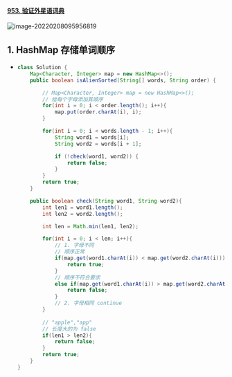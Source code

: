 #### [953. 验证外星语词典](https://leetcode-cn.com/problems/verifying-an-alien-dictionary/)

![image-20220208095956819](https://raw.githubusercontent.com/TWDH/Leetcode-From-Zero/pictures/img/image-20220208095956819.png)

## 1. HashMap 存储单词顺序

- ```java
  class Solution {
      Map<Character, Integer> map = new HashMap<>();
      public boolean isAlienSorted(String[] words, String order) {
  
          // Map<Character, Integer> map = new HashMap<>();
          // 给每个字母添加其顺序
          for(int i = 0; i < order.length(); i++){
              map.put(order.charAt(i), i);
          }
  
          for(int i = 0; i < words.length - 1; i++){
              String word1 = words[i];
              String word2 = words[i + 1];
  
              if (!check(word1, word2)) {
                  return false;
              }
          }
          return true;
      }
  
      public boolean check(String word1, String word2){
          int len1 = word1.length();
          int len2 = word2.length();
  
          int len = Math.min(len1, len2);
  
          for(int i = 0; i < len; i++){
              // 1. 字母不同
              // 顺序正常
              if(map.get(word1.charAt(i)) < map.get(word2.charAt(i))){
                  return true;
              }
              // 顺序不符合要求
              else if(map.get(word1.charAt(i)) > map.get(word2.charAt(i))){
                  return false;
              }
              // 2. 字母相同 continue
          }
  		
          // "apple","app"
          // 长度大的为 false
          if(len1 > len2){
              return false;
          }
          return true;
      }
  }
  ```

  
  